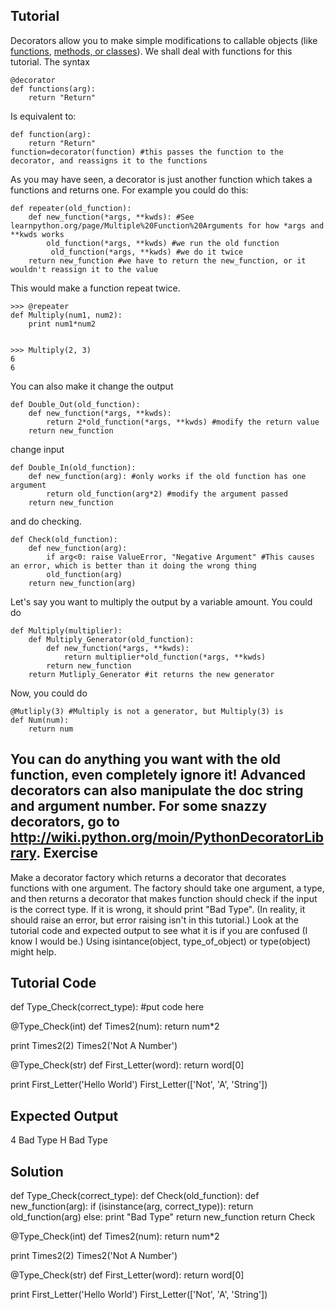 Tutorial
--------

Decorators allow you to make simple modifications to callable objects (like [functions](http://www.learnpython.org/page/Functions ""), [methods, or classes](http://www.learnpython.org/page/Classes%20and%20Objects "")). We shall deal with functions for this tutorial. The syntax

    @decorator
    def functions(arg):
        return "Return"

Is equivalent to:

    def function(arg):
        return "Return"
    function=decorator(function) #this passes the function to the decorator, and reassigns it to the functions

As you may have seen, a decorator is just another function which takes a functions and returns one. For example you could do this:

    def repeater(old_function):
        def new_function(*args, **kwds): #See learnpython.org/page/Multiple%20Function%20Arguments for how *args and **kwds works
            old_function(*args, **kwds) #we run the old function
             old_function(*args, **kwds) #we do it twice
        return new_function #we have to return the new_function, or it wouldn't reassign it to the value

This would make a function repeat twice.

    >>> @repeater
    def Multiply(num1, num2):
        print num1*num2


    >>> Multiply(2, 3)
    6
    6

You can also make it change the output

    def Double_Out(old_function):
        def new_function(*args, **kwds):
            return 2*old_function(*args, **kwds) #modify the return value
        return new_function

change input

    def Double_In(old_function):
        def new_function(arg): #only works if the old function has one argument
            return old_function(arg*2) #modify the argument passed
        return new_function

and do checking.

    def Check(old_function):
        def new_function(arg):
            if arg<0: raise ValueError, "Negative Argument" #This causes an error, which is better than it doing the wrong thing
            old_function(arg)
        return new_function(arg)

Let's say you want to multiply the output by a variable amount. You could do

    def Multiply(multiplier):
        def Multiply_Generator(old_function):
            def new_function(*args, **kwds):
                return multiplier*old_function(*args, **kwds)
            return new_function
        return Mutliply_Generator #it returns the new generator

Now, you could do

    @Mutliply(3) #Multiply is not a generator, but Multiply(3) is
    def Num(num):
        return num

You can do anything you want with the old function, even completely ignore it! Advanced decorators can also manipulate the doc string and argument number.
For some snazzy decorators, go to <http://wiki.python.org/moin/PythonDecoratorLibrary>.
Exercise
--------
Make a decorator factory which returns a decorator that decorates functions with one argument. The factory should take one argument, a type, and then returns a decorator that makes function should check if the input is the correct type. If it is wrong, it should print "Bad Type". (In reality, it should raise an error, but error raising isn't in this tutorial.) Look at the tutorial code and expected output to see what it is if you are confused (I know I would be.) Using isintance(object, type_of_object) or type(object) might help.

Tutorial Code
-------------
def Type_Check(correct_type):
    #put code here

@Type_Check(int)
def Times2(num):
    return num*2

print Times2(2)
Times2('Not A Number')

@Type_Check(str)
def First_Letter(word):
    return word[0]

print First_Letter('Hello World')
First_Letter(['Not', 'A', 'String'])


Expected Output
---------------
4
Bad Type
H
Bad Type

Solution
--------

def Type_Check(correct_type):
    def Check(old_function):
        def new_function(arg):
            if (isinstance(arg, correct_type)):
                return old_function(arg)
            else:
                print "Bad Type"
        return new_function
    return Check

@Type_Check(int)
def Times2(num):
    return num*2

print Times2(2)
Times2('Not A Number')

@Type_Check(str)
def First_Letter(word):
    return word[0]

print First_Letter('Hello World')
First_Letter(['Not', 'A', 'String'])
